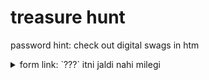 # treasure hunt

password hint: check out digital swags in htm

<details>
  <summary>form link: `???` itni jaldi nahi milegi</summary>

  `47d90ea`
</details>
